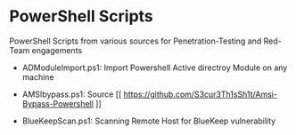 # PowerShell Scripts
PowerShell Scripts from various sources for Penetration-Testing and Red-Team engagements

* ADModuleImport.ps1: Import Powershell Active directroy Module on any machine 

* AMSIbypass.ps1: Source [[ https://github.com/S3cur3Th1sSh1t/Amsi-Bypass-Powershell ]]
* BlueKeepScan.ps1: Scanning Remote Host for BlueKeep vulnerability  

